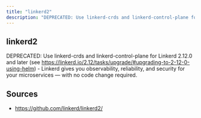 ```yaml
---
title: "linkerd2"
description: "DEPRECATED: Use linkerd-crds and linkerd-control-plane for Linkerd 2.12.0 and later (see https://linkerd.io/2.12/tasks/upgrade/#upgrading-to-2-12-0-using-helm) - Linkerd gives you observability, reliability, and security for your microservices — with no code change required."
---
```


## linkerd2

DEPRECATED: Use linkerd-crds and linkerd-control-plane for Linkerd 2.12.0 and later (see https://linkerd.io/2.12/tasks/upgrade/#upgrading-to-2-12-0-using-helm) - Linkerd gives you observability, reliability, and security for your microservices — with no code change required.

## Sources

- https://github.com/linkerd/linkerd2/
